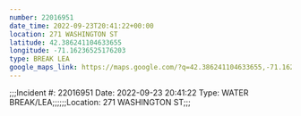 ```yaml
---
number: 22016951
date_time: 2022-09-23T20:41:22+00:00
location: 271 WASHINGTON ST
latitude: 42.386241104633655
longitude: -71.16236525176203
type: BREAK LEA
google_maps_link: https://maps.google.com/?q=42.386241104633655,-71.16236525176203
---
```


;;;Incident #: 22016951  Date: 2022-09-23 20:41:22   Type: WATER BREAK/LEA;;;;;;Location: 271 WASHINGTON ST;;;
